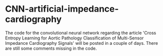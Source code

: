 # CNN-artificial-impedance-cardiography

The code for the convolutional neural network regarding the article 'Cross Entropy Learning for Aortic Pathology Classification of
Multi-Sensor Impedance Cardiography Signals' will be posted in a couple of days. There are still some comments missing in the code.
